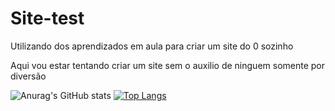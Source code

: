 # Site-test
Utilizando dos aprendizados em aula para criar um site do 0 sozinho

Aqui vou estar tentando criar um site sem o auxilio de ninguem somente por diversão 

![Anurag's GitHub stats](https://github-readme-stats.vercel.app/api?username=Fabio42-sys&show_icons=true&theme=radical) [![Top Langs](https://github-readme-stats.vercel.app/api/top-langs/?username=Fabio42-sys&layout=donut)](https://github.com/Fabio42-sys/github-readme-stats)
